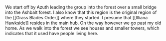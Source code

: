 We start off by Azuth leading the group into the forest over a small bridge into the Ashbalt forest. I also know that this region is the original region of the [[Grass Blades Order]] where they started. I presume that [[Illiana Hawkside]] resides in the main hub. On the way however we go past my old home.
As we walk into the forest we see houses and smaller towers, which indicates that it used have people living here.